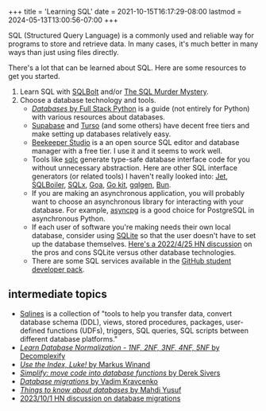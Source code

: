 +++
title = 'Learning SQL'
date = 2021-10-15T16:17:29-08:00
lastmod = 2024-05-13T13:00:56-07:00
+++

SQL (Structured Query Language) is a commonly used and reliable way for programs to store and retrieve data. In many cases, it's much better in many ways than just using files directly.

There's a lot that can be learned about SQL. Here are some resources to get you started.

1. Learn SQL with [SQLBolt](https://sqlbolt.com/) and/or [The SQL Murder Mystery](https://mystery.knightlab.com/).
2. Choose a database technology and tools.
    * [_Databases_ by Full Stack Python](https://www.fullstackpython.com/databases.html) is a guide (not entirely for Python) with various resources about databases.
    * [Supabase](https://supabase.com/) and [Turso](https://turso.tech/pricing) (and some others) have decent free tiers and make setting up databases relatively easy.
    * [Beekeeper Studio](https://www.beekeeperstudio.io/) is a an open source SQL editor and database manager with a free tier. I use it and it seems to work well.
    * Tools like [sqlc](https://sqlc.dev/) generate type-safe database interface code for you without unnecessary abstraction. Here are other SQL interface generators (or related tools) I haven't really looked into: [Jet](https://github.com/go-jet/jet), [SQLBoiler](https://github.com/volatiletech/sqlboiler), [SQLx](https://github.com/launchbadge/sqlx), [Goa](https://goa.design/), [Go kit](https://gokit.io/), [gqlgen](https://gqlgen.com/), [Bun](https://bun.uptrace.dev/).
    * If you are making an asynchronous application, you will probably want to choose an asynchronous library for interacting with your database. For example, [asyncpg](https://magicstack.github.io/asyncpg/current/) is a good choice for PostgreSQL in asynchronous Python.
    * If each user of software you're making needs their own local database, consider using [SQLite](https://www.youtube.com/watch?v=jH39c5-y6kg) so that the user doesn't have to set up the database themselves. [Here's a 2022/4/25 HN discussion](https://news.ycombinator.com/item?id=31152490) on the pros and cons SQLite versus other database technologies.
    * There are some SQL services available in the [GitHub student developer pack](https://education.github.com/pack).

## intermediate topics

* [Sqlines](https://www.sqlines.com/home) is a collection of "tools to help you transfer data, convert database schema (DDL), views, stored procedures, packages, user-defined functions (UDFs), triggers, SQL queries, SQL scripts between different database platforms."
* [_Learn Database Normalization - 1NF, 2NF, 3NF, 4NF, 5NF_ by Decomplexify](https://www.youtube.com/watch?v=GFQaEYEc8_8)
* [_Use the Index, Luke!_ by Markus Winand](https://use-the-index-luke.com/)
* [_Simplify: move code into database functions_ by Derek Sivers](https://sive.rs/pg)
* [_Database migrations_ by Vadim Kravcenko](https://vadimkravcenko.com/shorts/database-migrations/)
* [_Things to know about databases_ by Mahdi Yusuf](https://news.ycombinator.com/item?id=31895623)
* [2023/10/1 HN discussion on database migrations](https://news.ycombinator.com/item?id=37724549)
